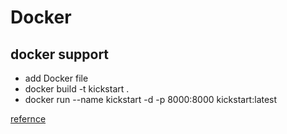 # Docker

## docker support

- add Docker file
- docker build -t kickstart .
- docker run --name kickstart -d -p 8000:8000 kickstart:latest

[refernce](https://www.section.io/engineering-education/django-docker/)
